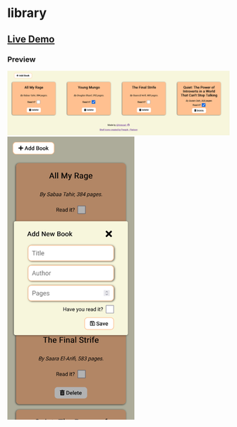 # library

## [Live Demo](https://aviscad.github.io/library/)

### Preview

![Preview1](https://github.com/Aviscad/library/blob/main/assets/img/preview.png)
<img src="https://github.com/Aviscad/library/blob/main/assets/img/preview-2.png" width="288px" height="641px">

